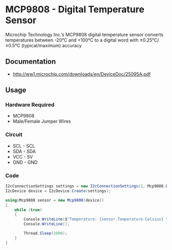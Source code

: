 # MCP9808 - Digital Temperature Sensor

Microchip Technology Inc.’s MCP9808 digital temperature sensor converts temperatures between -20°C and +100°C to a digital word with ±0.25°C/±0.5°C (typical/maximum) accuracy

## Documentation

- http://ww1.microchip.com/downloads/en/DeviceDoc/25095A.pdf

## Usage

### Hardware Required

* MCP9808
* Male/Female Jumper Wires

### Circuit

* SCL - SCL
* SDA - SDA
* VCC - 5V
* GND - GND

### Code

```C#
I2cConnectionSettings settings = new I2cConnectionSettings(1, Mcp9808.DefaultI2cAddress);
I2cDevice device = I2cDevice.Create(settings);

using(Mcp9808 sensor = new Mcp9808(device))
{
    while (true)
    {
        Console.WriteLine($"Temperature: {sensor.Temperature.Celsius} ℃");
        Console.WriteLine();

        Thread.Sleep(1000);
    }
}
```
